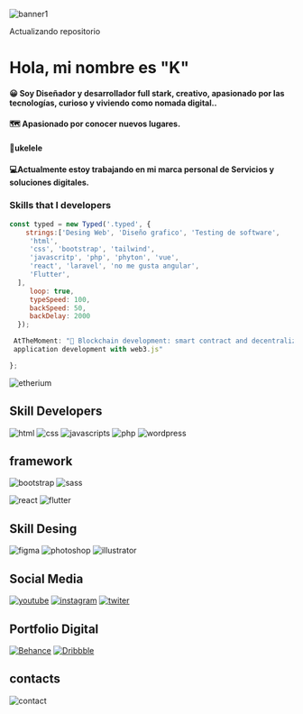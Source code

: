 ![banner1](https://user-images.githubusercontent.com/73326157/170785720-bd604200-103f-4477-82ee-545436e9a286.png)

Actualizando repositorio
### <h1>Hola, mi nombre es "K" </h1>

#### 😀 Soy Diseñador y desarrollador full stark, creativo, apasionado por las tecnologías, curioso y viviendo como nomada digital..
#### 🗺️ Apasionado por conocer nuevos lugares.
#### 🎸ukelele
#### 💻Actualmente estoy trabajando en mi marca personal de Servicios y soluciones digitales.

### Skills that I developers
```javascript
const typed = new Typed('.typed', {
	strings:['Desing Web', 'Diseño grafico', 'Testing de software',
	 'html',
	 'css', 'bootstrap', 'tailwind',
	 'javascritp', 'php', 'phyton', 'vue',
	 'react', 'laravel', 'no me gusta angular',
	 'Flutter',
  ],
	 loop: true,
	 typeSpeed: 100,
	 backSpeed: 50,
	 backDelay: 2000
  });

 AtTheMoment: "🔗 Blockchain development: smart contract and decentralized
 application development with web3.js"

};

```
![etherium](https://img.shields.io/badge/Ethereum-3C3C3D?style=for-the-badge&logo=Ethereum&logoColor=white)
## Skill Developers

![html](https://img.shields.io/badge/HTML5-E34F26?style=for-the-badge&logo=html5&logoColor=white)
![css](https://img.shields.io/badge/CSS3-1572B6?style=for-the-badge&logo=css3&logoColor=white)
![javascripts](https://img.shields.io/badge/JavaScript-F7DF1E?style=for-the-badge&logo=javascript&logoColor=black)
![php](https://img.shields.io/badge/PHP-777BB4?style=for-the-badge&logo=php&logoColor=white)
![wordpress](https://img.shields.io/badge/Wordpress-21759B?style=for-the-badge&logo=wordpress&logoColor=white)
## framework

![bootstrap](https://img.shields.io/badge/Bootstrap-563D7C?style=for-the-badge&logo=bootstrap&logoColor=white)
![sass](https://img.shields.io/badge/Sass-CC6699?style=for-the-badge&logo=sass&logoColor=white)

![react](https://img.shields.io/badge/react%20os-0088CC?style=for-the-badge&logo=reactos&logoColor=white)
![flutter](https://img.shields.io/badge/Flutter-02569B?style=for-the-badge&logo=flutter&logoColor=white)

## Skill Desing
![figma](https://img.shields.io/badge/Figma-F24E1E?style=for-the-badge&logo=figma&logoColor=white)
![photoshop](https://img.shields.io/badge/Adobe%20Photoshop-31A8FF?style=for-the-badge&logo=Adobe%20Photoshop&logoColor=black)
![illustrator](https://img.shields.io/badge/Adobe%20Illustrator-FF9A00?style=for-the-badge&logo=adobe%20illustrator&logoColor=white)

## Social Media
[![youtube](https://img.shields.io/badge/YouTube-FF0000?style=for-the-badge&logo=youtube&logoColor=white)](https://www.youtube.com/channel/UCCyAYH8QdtIXZ18Xy_LDNlA)
[![instagram](https://img.shields.io/badge/Instagram-E4405F?style=for-the-badge&logo=instagram&logoColor=white)](https://www.instagram.com/ireunlockerr/)
[![twiter](	https://img.shields.io/badge/Twitter-1DA1F2?style=for-the-badge&logo=twitter&logoColor=white)](https://twitter.com/AriasDevs)

## Portfolio Digital

[![Behance](https://img.shields.io/badge/-Behance-blue?style=for-the-badge&logo=behance&logoColor=white)](https://www.behance.net/kerwynariaf6de)
[![Dribbble](https://img.shields.io/badge/Dribbble-EA4C89?style=for-the-badge&logo=dribbble&logoColor=white)](https://dribbble.com/Ariasdev)

## contacts
![contact](https://img.shields.io/badge/LinkedIn-0077B5?style=for-the-badge&logo=linkedin&logoColor=white)

